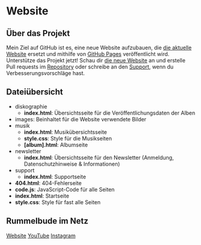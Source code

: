 # Website

## Über das Projekt
Mein Ziel auf GitHub ist es, eine neue Website aufzubauen, die [die aktuelle Website](https://rummelbude.wixsite.com/start) ersetzt und mithilfe von [GitHub Pages](https://github.io) veröffentlicht wird.
Unterstütze das Projekt jetzt! Schau dir [die neue Website](https://rummelbude.github.io/website) an und erstelle Pull requests im [Repository](https://github.com/Rummelbude/website) oder schreibe an den [Support](mailto:sup.rummelbude_musik@gmx.de), wenn du Verbesserungsvorschläge hast.

## Dateiübersicht
* diskographie
    * **index.html**: Übersichtsseite für die Veröffentlichungsdaten der Alben
* images: Beinhaltet für die Website verwendete Bilder
* musik
    * **index.html**: Musikübersichtsseite
    * **style.css**: Style für die Musikseiten
    * **\[album\].html**: Albumseite
* newsletter
    * **index.html**: Übersichtsseite für den Newsletter (Anmeldung, Datenschutzhinweise & Informationen)
* support
    * **index.html**: Supportseite
* **404.html**: 404-Fehlerseite
* **code.js**: JavaScript-Code für alle Seiten
* **index.html**: Startseite
* **style.css**: Style für fast alle Seiten

## Rummelbude im Netz
[Website](https://rummelbude.wixsite.com/start)
[YouTube](https://www.youtube.com/@rummelbude_musik)
[Instagram](https://www.instagram.com/rummelbude_musik)
